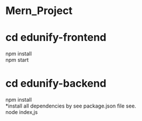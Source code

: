 # Mern_Project
 
# cd edunify-frontend
npm install<br>
npm start

# cd edunify-backend
npm install<br>
*install all dependencies by see package.json file see.<br>
node index,js
